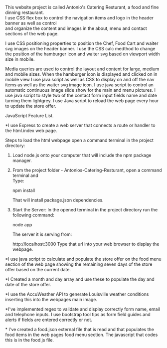 This website project is called Antonio's Catering Resturant, a food and fine dinning restaurant.  
 I use CSS flex box to control the navigation items and logo in the header banner as well as control  
 and organize the content and images in the about, menu and contact sections of the web page.

I use CSS positioning properties to position the Chef, Food Cart and waiter svg images on the header banner.
I use the CSS calc medthod to change the position of the hamburger icon and waiter svg based on viewport width size in mobile.

Media queries are used to control the layout and content for large, medium and mobile sizes.
When the hamburger icon is displayed and clicked on in mobile view I use java script as well as CSS to display on and off the nav items as well as the waiter svg image icon.
I use java script to control an automatic continuous image slide show for the main and menu pictures.
I use java script to style two of the contact form input fields name and date turning them lightgrey.
I use Java script to reload the web page every hour to update the store offer.

JavaScript Feature List.

\*I use Express to create a web server that connects a route or handler to the html.index web page.

Steps to load the html webpage open a command terminal in the project directory:

1. Load node.js onto your computer that will include the npm package  
   manager.
2. From the project folder - Antonios-Catering-Resturant, open a command terminal and  
   Type:

   npm install

   That will install package.json dependencies.

3. Start the Server:
   In the opened terminal in the project directory run the following command:

   node app

   The server it is serving from:

   http://localhost:3000
   Type that url into your web browser to display the webpage.

\*I use java script to calculate and populate the store offer on the food menu section of the web page showing the remaining seven days of the store offer based on the current date.

\*I Created a month and day array and use these to populate the day and date of the store offer.

\*I use the AccuWeather API to generate Louisville weather conditions inserting this into the webpages main image.

\*I've implemented regex to validate and display correctly form name, email and telephone inputs. I use bootstrap tool tips as form field guides and alerts if fields are entered correctly or not.

\* I've created a food.json external file that is read and that populates the food items in the web pages food menu section. The javascript that codes this is in the food.js file.
